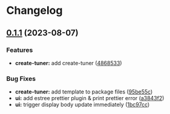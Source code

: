 # Changelog

## [0.1.1](https://github.com/gzzhanghao/tuner/compare/v0.1.0...v0.1.1) (2023-08-07)


### Features

* **create-tuner:** add create-tuner ([4868533](https://github.com/gzzhanghao/tuner/commit/4868533715dd0ebd30bd4f5c28773c735f988520))


### Bug Fixes

* **create-tuner:** add template to package files ([95be55c](https://github.com/gzzhanghao/tuner/commit/95be55cb4cd2c3d479591195adc1a1df5ced0c2f))
* **ui:** add estree prettier plugin & print prettier error ([a3843f2](https://github.com/gzzhanghao/tuner/commit/a3843f29ee991b6e352f0490ce3745d9c0427975))
* **ui:** trigger display body update immediately ([1bc97cc](https://github.com/gzzhanghao/tuner/commit/1bc97ccfb27e5ba4133d82ad981d2ba68ad73a74))
